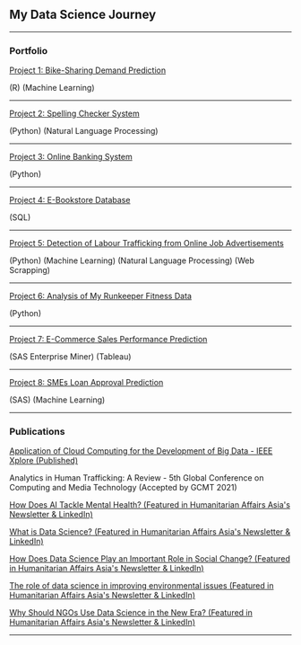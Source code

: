 ## My Data Science Journey

---

### Portfolio

[Project 1: Bike-Sharing Demand Prediction](https://github.com/lam771994/Bike-Sharing_Demand_Prediction)

(R) (Machine Learning)

---

[Project 2: Spelling Checker System ](https://github.com/lam771994/Spelling_Checker_System)

(Python) (Natural Language Processing)

---

[Project 3: Online Banking System](https://github.com/lam771994/Online_Banking_System)

(Python)

---

[Project 4: E-Bookstore Database](https://github.com/lam771994/E-Bookstore_Database)

(SQL)

---

[Project 5: Detection of Labour Trafficking from Online Job Advertisements](https://github.com/lam771994/-NLP-Detection_of_Labour_Trafficking_From_Online_Job_Advertisements)

(Python) (Machine Learning) (Natural Language Processing) (Web Scrapping)

---

[Project 6: Analysis of My Runkeeper Fitness Data](https://github.com/lam771994/Analysis-of-My-Runkeeper-Fitness-Data)

(Python)

---

[Project 7: E-Commerce Sales Performance Prediction](https://github.com/lam771994/E-Commerce_Sales_Performance_Prediction)

(SAS Enterprise Miner) (Tableau)

---

[Project 8: SMEs Loan Approval Prediction](https://github.com/lam771994/SMEs_Loan_Approval_Prediction)

(SAS) (Machine Learning)

---


### Publications

[Application of Cloud Computing for the Development of Big Data - IEEE Xplore (Published)](https://ieeexplore.ieee.org/document/9655929)

Analytics in Human Trafficking: A Review - 5th Global Conference on Computing and Media Technology (Accepted by GCMT 2021)

[How Does AI Tackle Mental Health? (Featured in Humanitarian Affairs Asia's Newsletter & LinkedIn)](https://www.linkedin.com/pulse/how-does-ai-tackle-mental-health-lam-ying-xian-蓝颖娴/)

[What is Data Science? (Featured in Humanitarian Affairs Asia's Newsletter & LinkedIn)](https://www.linkedin.com/pulse/what-data-science-lam-ying-xian-%25E8%2593%259D%25E9%25A2%2596%25E5%25A8%25B4/)

[How Does Data Science Play an Important Role in Social Change? (Featured in Humanitarian Affairs Asia's Newsletter & LinkedIn)](https://www.linkedin.com/pulse/how-does-data-science-play-important-role-social-lam-ying-xian-%25E8%2593%259D%25E9%25A2%2596%25E5%25A8%25B4/)

[The role of data science in improving environmental issues (Featured in Humanitarian Affairs Asia's Newsletter & LinkedIn)](https://www.linkedin.com/pulse/role-data-science-improving-environmental-issues-lam-ying-xian-%25E8%2593%259D%25E9%25A2%2596%25E5%25A8%25B4/)

[Why Should NGOs Use Data Science in the New Era? (Featured in Humanitarian Affairs Asia's Newsletter & LinkedIn)](https://www.linkedin.com/pulse/why-should-ngos-use-data-science-new-era-lam-ying-xian-%25E8%2593%259D%25E9%25A2%2596%25E5%25A8%25B4/)















---
